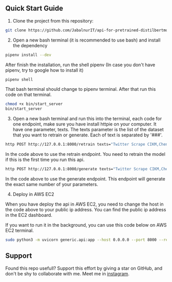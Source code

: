 ## Quick Start Guide

1. Clone the project from this repository:

```bash
git clone https://github.com/JabalnurIT/api-for-pretrained-distilbertmodelformaskedlm-with-fastapi.git
```

2. Open a new bash terminal (it is recommended to use bash) and install the dependency

```bash
pipenv install --dev
```

After finish the installation, run the shell pipenv (In case you don't have pipenv, try to google how to install it)

```bash
pipenv shell
```

That bash terminal should change to pipenv terminal. After that run this code on that terminal.

```bash
chmod +x bin/start_server
bin/start_server
```

3. Open a new bash terminal and run this into the terminal, each code for one endpoint, make sure you have install httpie on your computer. It have one parameter, texts. The texts parameter is the list of the dataset that you want to retrain or generate. Each of text is separated by '###'.

```bash
http POST http://127.0.0.1:8000/retrain texts="Twitter Scrape CIKM,Cheng-Caverlee-Lee September 2009 - January 2010 Twitter Scrape,https://archive.org/details/twitter_cikm_2010,Social Networks,,2009###Facebook Data,Facebook Data Scrape (2005),https://archive.org/details/oxford-2005-facebook-matrix,Social Networks,,2005###LAW graphs,Facebook Social Networks from LAW (since 2007),http://law.di.unimi.it/datasets.php,Social Networks,,2007###Foursquare from,Foursquare from UMN/Sarwat (2013),https://archive.org/details/201309_foursquare_dataset_umn,Social Networks,,2013###Twitter Scrape,Twitter Scrape Calufa May 2011,http://archive.org/details/2011-05-calufa-twitter-sql,Social Networks,,2011###Youtube Video,Youtube Video Social Graph in 2007,2008,http://netsg.cs.sfu.ca/youtubedata/,Social Networks,,2007###FBI Hate Crime 2013,FBI Hate Crime 2013 - aggregated data,https://github.com/emorisse/FBI-Hate-Crime-Statistics/tree/master/2013,Social Sciences,GitHub,2013###GSS,General Social Survey (GSS) since 1972,http://gss.norc.org,Social Sciences,,1972"
```

In the code above to use the retrain endpoint. You need to retrain the model if this is the first time you run this api.


```bash
http POST http://127.0.0.1:8000/generate texts="Twitter Scrape CIKM,Cheng-Caverlee-Lee September 2009 - January 2010 Twitter Scrape,https://archive.org/details/twitter_cikm_2010,Social Networks,,2009###Facebook Data,Facebook Data Scrape (2005),https://archive.org/details/oxford-2005-facebook-matrix,Social Networks,,2005###LAW graphs,Facebook Social Networks from LAW (since 2007),http://law.di.unimi.it/datasets.php,Social Networks,,2007###Foursquare from,Foursquare from UMN/Sarwat (2013),https://archive.org/details/201309_foursquare_dataset_umn,Social Networks,,2013###Twitter Scrape,Twitter Scrape Calufa May 2011,http://archive.org/details/2011-05-calufa-twitter-sql,Social Networks,,2011###Youtube Video,Youtube Video Social Graph in 2007,2008,http://netsg.cs.sfu.ca/youtubedata/,Social Networks,,2007###FBI Hate Crime 2013,FBI Hate Crime 2013 - aggregated data,https://github.com/emorisse/FBI-Hate-Crime-Statistics/tree/master/2013,Social Sciences,GitHub,2013###GSS,General Social Survey (GSS) since 1972,http://gss.norc.org,Social Sciences,,1972"
```


In the code above to use the generate endpoint. This endpoint will generate the exact same number of your parameters.


4. Deploy in AWS EC2

When you have deploy the api in AWS EC2, you need to change the host in the code above to your public ip address. You can find the public ip address in the EC2 dashboard.

If you want to run it in the background, you can use this code below on AWS EC2 terminal.

```bash
sudo python3 -m uvicorn generic.api:app --host 0.0.0.0 --port 8000 --reload
```


## Support

Found this repo usefull? Support this effort by giving a star on GitHub, and don't be shy to collaborate with me. Meet me in [instagram](https://www.instagram.com/jibi.bm2/).

